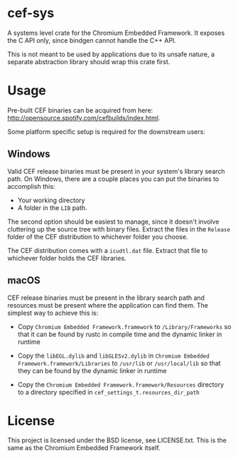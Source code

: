 # cef-sys

A systems level crate for the Chromium Embedded Framework. It exposes the C API only, since bindgen cannot handle the C++ API.

This is not meant to be used by applications due to its unsafe nature, a separate abstraction library should wrap this crate first.

# Usage

Pre-built CEF binaries can be acquired from here: http://opensource.spotify.com/cefbuilds/index.html.

Some platform specific setup is required for the downstream users:

## Windows

Valid CEF release binaries must be present in your system's library search path. On Windows, there are a couple places you can put the binaries to accomplish this:
- Your working directory
- A folder in the `LIB` path.

The second option should be easiest to manage, since it doesn't involve cluttering up the source tree with binary files. Extract the files in the `Release` folder of the CEF distribution to whichever folder you choose.

The CEF distribution comes with a `icudtl.dat` file. Extract that file to whichever folder holds the CEF libraries.

## macOS

CEF release binaries must be present in the library search path and
resources must be present where the application can find them. The
simplest way to achieve this is:

- Copy `Chromium Embedded Framework.framework` to
  `/Library/Frameworks` so that it can be found by rustc in compile
  time and the dynamic linker in runtime

- Copy the `libEGL.dylib` and `libGLESv2.dylib` in `Chromium Embedded
  Framework.framework/Libraries` to `/usr/lib` or `/usr/local/lib` so
  that they can be found by the dynamic linker in runtime

- Copy the `Chromium Embedded Framework.framework/Resources` directory
  to a directory specified in `cef_settings_t.resources_dir_path`

# License

This project is licensed under the BSD license, see LICENSE.txt. This is the same as the Chromium Embedded Framework itself.
